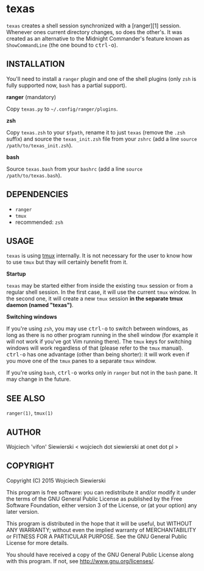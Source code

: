 texas
=====

`texas` creates a shell session synchronized with a [ranger][1]
session. Whenever ones current directory changes, so does the other's.
It was created as an alternative to the Midnight Commander's feature
known as `ShowCommandLine` (the one bound to <kbd>ctrl-o</kbd>).

INSTALLATION
------------

You'll need to install a `ranger` plugin and one of the shell plugins
(only `zsh` is fully supported now, `bash` has a partial support).

**ranger** (mandatory)

Copy `texas.py` to `~/.config/ranger/plugins`.

**zsh**

Copy `texas.zsh` to your `$fpath`, rename it to just `texas` (remove
the `.zsh` suffix) and source the `texas_init.zsh` file from your
`zshrc` (add a line `source /path/to/texas_init.zsh`).

**bash**

Source `texas.bash` from your `bashrc` (add a line `source
/path/to/texas.bash`).

DEPENDENCIES
------------

- `ranger`
- `tmux`
- recommended: `zsh`

USAGE
-----

`texas` is using [tmux][2] internally. It is not necessary for the
user to know how to use `tmux` but thay will certainly benefit from
it.

[2]: http://tmux.github.io/

**Startup**

`texas` may be started either from inside the existing `tmux` session
or from a regular shell session. In the first case, it will use the
current `tmux` window. In the second one, it will create a new `tmux`
session **in the separate tmux daemon (named "texas")**.

**Switching windows**

If you're using `zsh`, you may use <kbd>ctrl-o</kbd> to switch between
windows, as long as there is no other program running in the shell
window (for example it will not work if you've got Vim running there).
The `tmux` keys for switching windows will work regardless of that
(please refer to the `tmux` manual). <kbd>ctrl-o</kbd> has one
advantage (other than being shorter): it will work even if you move
one of the `tmux` panes to a separate `tmux` window.

If you're using `bash`, <kbd>ctrl-o</kbd> works only in `ranger` but
not in the `bash` pane. It may change in the future.

SEE ALSO
--------

`ranger(1)`, `tmux(1)`

AUTHOR
------

Wojciech 'vifon' Siewierski < wojciech dot siewierski at onet dot pl >

COPYRIGHT
---------

Copyright (C) 2015  Wojciech Siewierski

This program is free software: you can redistribute it and/or modify
it under the terms of the GNU General Public License as published by
the Free Software Foundation, either version 3 of the License, or
(at your option) any later version.

This program is distributed in the hope that it will be useful,
but WITHOUT ANY WARRANTY; without even the implied warranty of
MERCHANTABILITY or FITNESS FOR A PARTICULAR PURPOSE.  See the
GNU General Public License for more details.

You should have received a copy of the GNU General Public License
along with this program.  If not, see <http://www.gnu.org/licenses/>.
